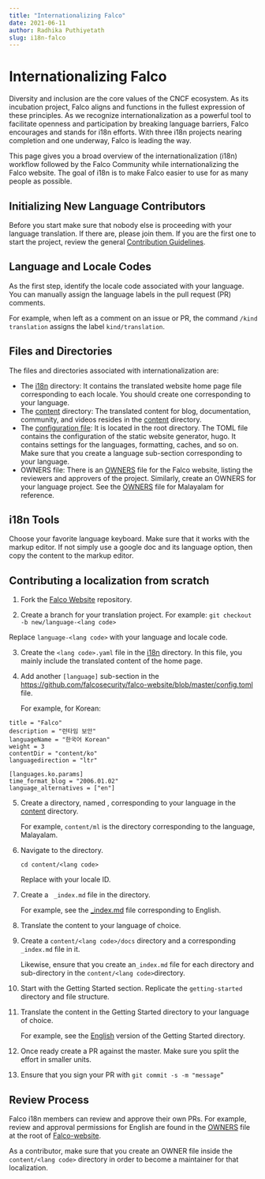 ```yaml
---
title: "Internationalizing Falco"
date: 2021-06-11
author: Radhika Puthiyetath
slug: i18n-falco
---
```


# Internationalizing Falco
Diversity and inclusion are the core values of the CNCF ecosystem. As its incubation project, Falco aligns and functions in the fullest expression of these principles. As we recognize internationalization as a powerful tool to facilitate openness and participation by breaking language barriers, Falco encourages and stands for i18n efforts. With three i18n projects nearing completion and one underway, Falco is leading the way.

This page gives you a broad overview of the  internationalization (i18n) workflow followed by the Falco Community while internationalizing the Falco website. The goal of i18n is to make Falco easier to use for as many people as possible.

## Initializing New Language Contributors

Before you start make sure that nobody else is proceeding with your language translation. If there are, please join them. If you are the first one to start the project, review the general [Contribution Guidelines](https://github.com/falcosecurity/.github/blob/master/CONTRIBUTING.md).

## Language and Locale Codes

As the first step, identify the locale code associated with your language. You can manually assign the language labels in the pull request (PR) comments.

For example, when left as a comment on an issue or PR, the command `/kind translation` assigns the label `kind/translation`.

## Files and Directories

The files and directories associated with internationalization are:

* The [i18n](https://github.com/falcosecurity/falco-website/tree/master/i18n) directory: It contains the translated website home page file corresponding to each locale. You should create one corresponding to your language.
* The [content](https://github.com/falcosecurity/falco-website/tree/master/content) directory:  The translated content for blog, documentation, community, and videos resides in the [content](https://github.com/falcosecurity/falco-website/tree/master/content) directory.
* The [configuration file](https://github.com/falcosecurity/falco-website/blob/master/config.toml): It is located in the root directory. The TOML file contains the configuration of the static website generator, hugo. It contains settings for the languages, formatting, caches, and so on. Make sure that you create a language sub-section corresponding to your language.
* OWNERS file: There is an [OWNERS](https://github.com/falcosecurity/falco-website/blob/master/OWNERS) file for the Falco website, listing the reviewers and approvers of the project. Similarly, create an OWNERS for your language project. See the [OWNERS](https://github.com/falcosecurity/falco-website/blob/master/content/ml/OWNERS) file for Malayalam for reference.



## i18n Tools

Choose your favorite language keyboard. Make sure that it works with the markup editor. If not simply use a google doc and its language option, then copy the content to the markup editor.

## Contributing a localization from scratch


1. Fork the [Falco Website](https://github.com/falcosecurity/falco-website) repository.

2. Create a branch for your translation project.
  For example: `git checkout -b new/language-<lang code>`

  Replace `language-<lang code>` with your language and locale code.

3. Create the `<lang code>.yaml` file in the [i18n](https://github.com/falcosecurity/falco-website/tree/master/i18n) directory.
  In this file, you mainly include the translated content of the home page. 


4. Add another `[language]` sub-section in the https://github.com/falcosecurity/falco-website/blob/master/config.toml file.

   For example, for Korean:

```[languages.ko]
title = "Falco"
description = "런타임 보안"
languageName = "한국어 Korean"
weight = 3
contentDir = "content/ko"
languagedirection = "ltr"

[languages.ko.params]
time_format_blog = "2006.01.02"
language_alternatives = ["en"]

```

5. Create a directory, named  <lang code>, corresponding to your language in the [content](https://github.com/falcosecurity/falco-website/tree/master/content) directory.

   For example,  `content/ml` is the directory corresponding to the language, Malayalam.  

6. Navigate to the directory. 

   `cd content/<lang code>`

   Replace <lang code> with your locale ID.

7. Create a ` _index.md` file in the directory.

   For example, see the [_index.md](https://github.com/falcosecurity/falco-website/blob/master/content/en/_index.md) file corresponding to English. 

8. Translate the content to your language of choice.

9. Create a `content/<lang code>/docs` directory and a corresponding `_index.md` file in it.

   Likewise, ensure that you create an`_index.md`  file for each directory and sub-directory in the `content/<lang code>`directory.

10. Start with the Getting Started section. Replicate the `getting-started` directory and file structure. 

11. Translate the content in the Getting Started directory to your language of choice.

    For example, see the [English](https://github.com/falcosecurity/falco-website/tree/master/content/en/docs/getting-started) version of the Getting Started directory.

12. Once ready create a PR against the master. Make sure you split the effort in smaller units.

13. Ensure that you sign your PR with `git commit -s -m "message”`


## Review Process

Falco i18n members can review and approve their own PRs. For example, review and approval permissions for English are found in the [OWNERS](https://github.com/falcosecurity/falco-website/blob/master/OWNERS) file at the root of [Falco-website]( https://github.com/falcosecurity/falco-website).

As a contributor, make sure that you  create an OWNER file inside the `content/<lang code>` directory in order to become a maintainer for that localization.
